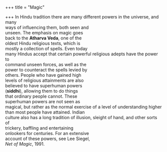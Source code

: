 +++
title = "Magic"

+++
In Hindu tradition there are many different powers in the universe, and many  
ways of influencing them, both seen and  
unseen. The emphasis on magic goes  
back to the **Atharva Veda**, one of the  
oldest Hindu religious texts, which is  
mostly a collection of spells. Even today  
many Hindus accept that certain powerful religious adepts have the power to  
command unseen forces, as well as the  
power to counteract the spells levied by  
others. People who have gained high  
levels of religious attainments are also  
believed to have superhuman powers  
(**siddhi**), allowing them to do things  
that ordinary people cannot. These  
superhuman powers are not seen as  
magical, but rather as the normal exercise of a level of understanding higher  
than most people have attained. Indian  
culture also has a long tradition of illusion, sleight of hand, and other sorts of  
trickery, baffling and entertaining  
onlookers for centuries. For an extensive  
account of these powers, see Lee Siegel,  
*Net of Magic*, 1991.